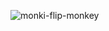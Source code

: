 ![monki-flip-monkey](https://github.com/JakubDrzala/PhoneBook/assets/118109173/0a0118fa-c0c3-4da1-bf17-8c12ba2f552f)

